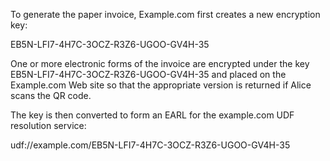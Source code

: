 To generate the paper invoice, Example.com first creates a new encryption key:

EB5N-LFI7-4H7C-3OCZ-R3Z6-UGOO-GV4H-35

One or more electronic forms of the invoice are encrypted under the key 
EB5N-LFI7-4H7C-3OCZ-R3Z6-UGOO-GV4H-35 and placed on the Example.com Web site so that 
the appropriate version is returned if Alice scans the QR code.

The key is then converted to form an EARL for the example.com UDF resolution service:

udf://example.com/EB5N-LFI7-4H7C-3OCZ-R3Z6-UGOO-GV4H-35
